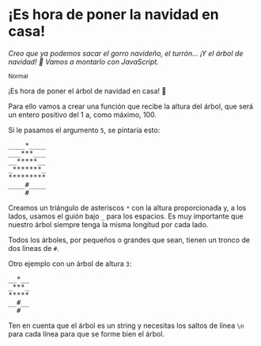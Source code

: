 # ¡Es hora de poner la navidad en casa!

_Creo que ya podemos sacar el gorro navideño, el turrón... ¡Y el árbol de navidad! 🎄 Vamos a montarlo con JavaScript._

<small>Normal</small>

¡Es hora de poner el árbol de navidad en casa! 🎄

Para ello vamos a crear una función que recibe la altura del árbol, que será un entero positivo del 1 a, como máximo, 100.

Si le pasamos el argumento <code>5</code>, se pintaría esto:

<pre>
____*____
___***___
__*****__
_*******_
*********
____#____
____#____
</pre>

Creamos un triángulo de asteriscos <code>*</code> con la altura proporcionada y, a los lados, usamos el guión bajo <code>_</code> para los espacios. Es muy importante que nuestro árbol siempre tenga la misma longitud por cada lado.

Todos los árboles, por pequeños o grandes que sean, tienen un tronco de dos líneas de <code>#</code>.

Otro ejemplo con un árbol de altura <code>3</code>:

<pre>
__*__
_***_
*****
__#__
__#__
</pre>

Ten en cuenta que el árbol es un string y necesitas los saltos de línea <code>\n</code> para cada línea para que se forme bien el árbol.